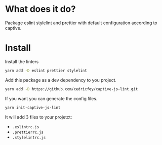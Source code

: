 # What does it do?

Package eslint stylelint and prettier with default configuration according to captive.

# Install

Install the linters

```bash
yarn add -D eslint prettier stylelint
```

Add this package as a dev dependency to you project.

```bash
yarn add -D https://github.com/cedricfey/captive-js-lint.git
```

If you want you can generate the config files.

```bash
yarn init-captive-js-lint
```

It will add 3 files to your projetct:

- `.eslintrc.js`
- `.prettierrc.js`
- `.stylelintrc.js`
